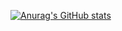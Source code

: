 [![Anurag's GitHub stats](https://github-readme-stats.vercel.app/api?username=datehoer)](https://github.com/anuraghazra/github-readme-stats)
